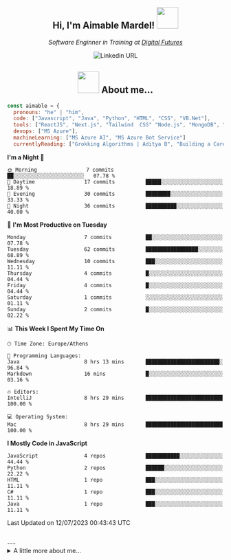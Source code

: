 

<h2 align="center"> Hi, I'm Aimable Mardel! <img src="[https://media.giphy.com/media/mGcNjsfWAjY5AEZNw6/giphy.gif](https://media0.giphy.com/media/2IudUHdI075HL02Pkk/giphy.gif?cid=ecf05e47a2qrsss0ett2onebui4y302znawm57o42l3gt4xt&ep=v1_gifs_search&rid=giphy.gif&ct=g)" width="50"></h2>

<p align="center"><em>Software Enginner in Training at <a href="https://digitalfutures.com/">Digital Futures </a></br>
</em>
  <p align="center">
<img alt="Linkedin URL" src="https://img.shields.io/twitter/url?label=Aimable Mardel&logo=Linkedin&style=social&url=https%3A%2F%2Fwww.linkedin.com%2Fin%2Faimable-mardel%2F">

  </p>
</p>


<h2 align="center"><img src="https://media.giphy.com/media/l4FGI8GoTL7N4DsyI/giphy.gif" width="50"> About me... </h2>



```javascript
const aimable = {
  pronouns: "he" | "him",
  code: ["Javascript", "Java", "Python", "HTML", "CSS", "VB.Net"],
  tools: ["ReactJS", "Next.js", "Tailwind  CSS" "Node.js", "MongoDB", "Bootstrap"],
  devops: ["MS Azure"],
  machineLearning: ["MS Azure AI", "MS Azure Bot Service"]
  currentlyReading: ["Grokking Algorithms | Aditya B", "Building a Career in Software | Dan H", "Once Upon an Algorithm | Martin E" ]
```
  

<!--START_SECTION:waka-->
**I'm a Night 🦉** 

```text
🌞 Morning                7 commits           ██░░░░░░░░░░░░░░░░░░░░░░░   07.78 % 
🌆 Daytime                17 commits          █████░░░░░░░░░░░░░░░░░░░░   18.89 % 
🌃 Evening                30 commits          ████████░░░░░░░░░░░░░░░░░   33.33 % 
🌙 Night                  36 commits          ██████████░░░░░░░░░░░░░░░   40.00 % 
```
📅 **I'm Most Productive on Tuesday** 

```text
Monday                   7 commits           ██░░░░░░░░░░░░░░░░░░░░░░░   07.78 % 
Tuesday                  62 commits          █████████████████░░░░░░░░   68.89 % 
Wednesday                10 commits          ███░░░░░░░░░░░░░░░░░░░░░░   11.11 % 
Thursday                 4 commits           █░░░░░░░░░░░░░░░░░░░░░░░░   04.44 % 
Friday                   4 commits           █░░░░░░░░░░░░░░░░░░░░░░░░   04.44 % 
Saturday                 1 commits           ░░░░░░░░░░░░░░░░░░░░░░░░░   01.11 % 
Sunday                   2 commits           █░░░░░░░░░░░░░░░░░░░░░░░░   02.22 % 
```


📊 **This Week I Spent My Time On** 

```text
🕑︎ Time Zone: Europe/Athens

💬 Programming Languages: 
Java                     8 hrs 13 mins       ████████████████████████░   96.84 % 
Markdown                 16 mins             █░░░░░░░░░░░░░░░░░░░░░░░░   03.16 % 

🔥 Editors: 
IntelliJ                 8 hrs 29 mins       █████████████████████████   100.00 % 

💻 Operating System: 
Mac                      8 hrs 29 mins       █████████████████████████   100.00 % 
```

**I Mostly Code in JavaScript** 

```text
JavaScript               4 repos             ███████████░░░░░░░░░░░░░░   44.44 % 
Python                   2 repos             ██████░░░░░░░░░░░░░░░░░░░   22.22 % 
HTML                     1 repo              ███░░░░░░░░░░░░░░░░░░░░░░   11.11 % 
C#                       1 repo              ███░░░░░░░░░░░░░░░░░░░░░░   11.11 % 
Java                     1 repo              ███░░░░░░░░░░░░░░░░░░░░░░   11.11 % 
```




 Last Updated on 12/07/2023 00:43:43 UTC
<!--END_SECTION:waka-->
<br/>
---
<details>
  <summary> A little more about me... </summary>
👋🏾 Hi there! I'm Aimable, a passionate and experienced professional with a relentless drive to learn, create, and innovate. I have a background in structural engineering, and I have a keen eye for detail and a strong analytical ability. I have a solid foundation in programming and I'm dedicated to crafting high-quality, efficient, and scalable solutions that make a difference.

My passion for software lies in the ability to think up and create whatever ideas you can dream up, and implementing them elegantly.




🌟 **My Expertise:**
- Skilled in multiple programming languages, including Python, JavaScript, HTML/CSS
- Certified in cloud solutions with Microsoft Azure
- Strong understanding of data structures, algorithms, and software design principles
- Skilled in database management, including SQL and NoSQL solutions
- Familiarity with Agile methodologies and version control systems like Git

🚀 **What I Bring to the Table:**
- A proven track record of delivering successful projects in various domains
- Excellent problem-solving skills and a growth mindset
- A collaborative spirit, always eager to share knowledge and learn from others
- Strong communication skills, ensuring seamless teamwork and effective project management
- A customer-focused approach, valuing user experience and satisfaction

🌱 **Continuously Learning:**
I'm always on the lookout for new technologies, tools, and best practices to stay ahead of the curve and deliver cutting-edge solutions. Currently, I'm diving deeper into cloud computing, machine learning, and artificial intelligence.

📫 **Let's Connect:**
I'm excited to collaborate on projects, discuss ideas, or simply chat about the latest tech trends. Feel free to reach out to me on [LinkedIn](https://www.linkedin.com/in/aimable-mardel) or send me an email at aimable.mardel@gmail.com.

🔍 **Looking for Opportunities:**
I'm open to new challenges and opportunities to grow as a software engineer. If you're an employer seeking a dedicated, results-driven professional, let's talk about how I can contribute to your team's success!
  
</details>
